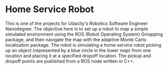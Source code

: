 
# Home Service Robot

This is one of the projects for Udacity's Robotics Software Engineer Nanodegree. The objective here is to set up a robot to map a simple simulated environment using the ROS (Robot Operating System) Gmapping package, and then navigate the map with the adaptive Monte Carlo localization package. The robot is simulating a home service robot picking up an object (represented by a blue circle in the lower map) from one location and placing it at a specified dropoff location. The pickup and dropoff points are published from a ROS node written in C++.



